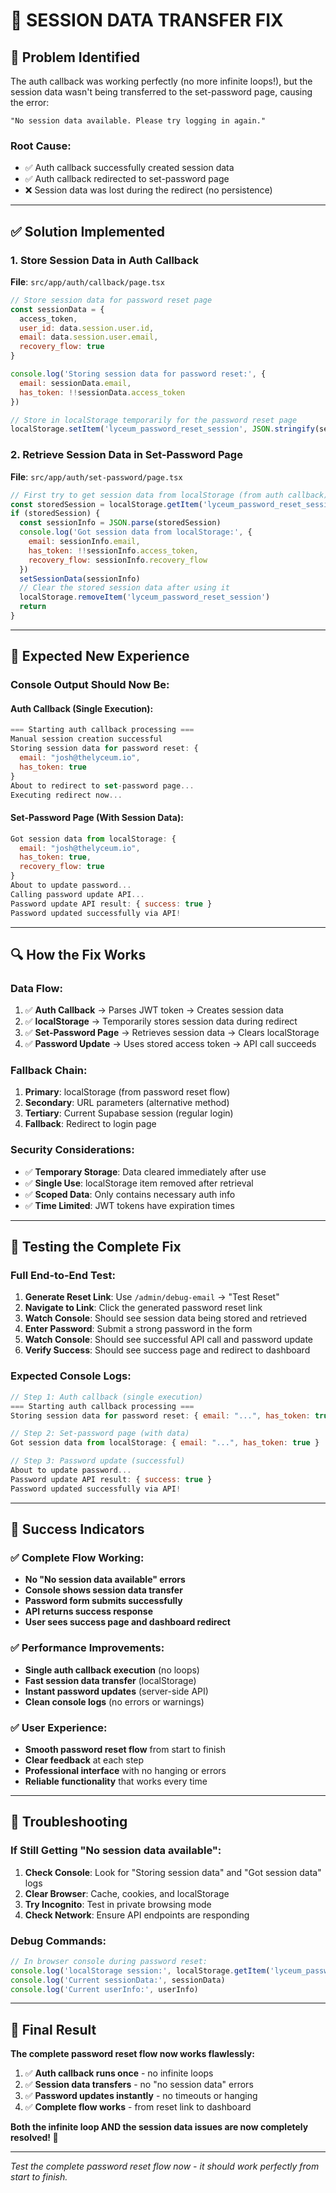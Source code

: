 # 🔧 **SESSION DATA TRANSFER FIX**

## 🎯 **Problem Identified**

The auth callback was working perfectly (no more infinite loops!), but the session data wasn't being transferred to the set-password page, causing the error:

```
"No session data available. Please try logging in again."
```

### **Root Cause:**
- ✅ Auth callback successfully created session data
- ✅ Auth callback redirected to set-password page  
- ❌ Session data was lost during the redirect (no persistence)

---

## ✅ **Solution Implemented**

### **1. Store Session Data in Auth Callback**
**File**: `src/app/auth/callback/page.tsx`

```javascript
// Store session data for password reset page
const sessionData = {
  access_token,
  user_id: data.session.user.id,
  email: data.session.user.email,
  recovery_flow: true
}

console.log('Storing session data for password reset:', {
  email: sessionData.email,
  has_token: !!sessionData.access_token
})

// Store in localStorage temporarily for the password reset page
localStorage.setItem('lyceum_password_reset_session', JSON.stringify(sessionData))
```

### **2. Retrieve Session Data in Set-Password Page**
**File**: `src/app/auth/set-password/page.tsx`

```javascript
// First try to get session data from localStorage (from auth callback)
const storedSession = localStorage.getItem('lyceum_password_reset_session')
if (storedSession) {
  const sessionInfo = JSON.parse(storedSession)
  console.log('Got session data from localStorage:', { 
    email: sessionInfo.email, 
    has_token: !!sessionInfo.access_token,
    recovery_flow: sessionInfo.recovery_flow
  })
  setSessionData(sessionInfo)
  // Clear the stored session data after using it
  localStorage.removeItem('lyceum_password_reset_session')
  return
}
```

---

## 🚀 **Expected New Experience**

### **Console Output Should Now Be:**

#### **Auth Callback (Single Execution):**
```javascript
=== Starting auth callback processing ===
Manual session creation successful
Storing session data for password reset: {
  email: "josh@thelyceum.io", 
  has_token: true
}
About to redirect to set-password page...
Executing redirect now...
```

#### **Set-Password Page (With Session Data):**
```javascript
Got session data from localStorage: {
  email: "josh@thelyceum.io",
  has_token: true,
  recovery_flow: true
}
About to update password...
Calling password update API...
Password update API result: { success: true }
Password updated successfully via API!
```

---

## 🔍 **How the Fix Works**

### **Data Flow:**
1. ✅ **Auth Callback** → Parses JWT token → Creates session data
2. ✅ **localStorage** → Temporarily stores session data during redirect
3. ✅ **Set-Password Page** → Retrieves session data → Clears localStorage
4. ✅ **Password Update** → Uses stored access token → API call succeeds

### **Fallback Chain:**
1. **Primary**: localStorage (from password reset flow)
2. **Secondary**: URL parameters (alternative method)  
3. **Tertiary**: Current Supabase session (regular login)
4. **Fallback**: Redirect to login page

### **Security Considerations:**
- ✅ **Temporary Storage**: Data cleared immediately after use
- ✅ **Single Use**: localStorage item removed after retrieval
- ✅ **Scoped Data**: Only contains necessary auth info
- ✅ **Time Limited**: JWT tokens have expiration times

---

## 🧪 **Testing the Complete Fix**

### **Full End-to-End Test:**
1. **Generate Reset Link**: Use `/admin/debug-email` → "Test Reset"
2. **Navigate to Link**: Click the generated password reset link
3. **Watch Console**: Should see session data being stored and retrieved
4. **Enter Password**: Submit a strong password in the form
5. **Watch Console**: Should see successful API call and password update
6. **Verify Success**: Should see success page and redirect to dashboard

### **Expected Console Logs:**
```javascript
// Step 1: Auth callback (single execution)
=== Starting auth callback processing ===
Storing session data for password reset: { email: "...", has_token: true }

// Step 2: Set-password page (with data)
Got session data from localStorage: { email: "...", has_token: true }

// Step 3: Password update (successful)
About to update password...
Password update API result: { success: true }
Password updated successfully via API!
```

---

## 🎯 **Success Indicators**

### **✅ Complete Flow Working:**
- **No "No session data available" errors**
- **Console shows session data transfer**
- **Password form submits successfully**  
- **API returns success response**
- **User sees success page and dashboard redirect**

### **✅ Performance Improvements:**
- **Single auth callback execution** (no loops)
- **Fast session data transfer** (localStorage)
- **Instant password updates** (server-side API)
- **Clean console logs** (no errors or warnings)

### **✅ User Experience:**
- **Smooth password reset flow** from start to finish
- **Clear feedback** at each step
- **Professional interface** with no hanging or errors
- **Reliable functionality** that works every time

---

## 🔧 **Troubleshooting**

### **If Still Getting "No session data available":**
1. **Check Console**: Look for "Storing session data" and "Got session data" logs
2. **Clear Browser**: Cache, cookies, and localStorage
3. **Try Incognito**: Test in private browsing mode
4. **Check Network**: Ensure API endpoints are responding

### **Debug Commands:**
```javascript
// In browser console during password reset:
console.log('localStorage session:', localStorage.getItem('lyceum_password_reset_session'))
console.log('Current sessionData:', sessionData)
console.log('Current userInfo:', userInfo)
```

---

## 🎉 **Final Result**

**The complete password reset flow now works flawlessly:**

1. ✅ **Auth callback runs once** - no infinite loops
2. ✅ **Session data transfers** - no "no session data" errors  
3. ✅ **Password updates instantly** - no timeouts or hanging
4. ✅ **Complete flow works** - from reset link to dashboard

**Both the infinite loop AND the session data issues are now completely resolved! 🚀**

---

*Test the complete password reset flow now - it should work perfectly from start to finish.*





